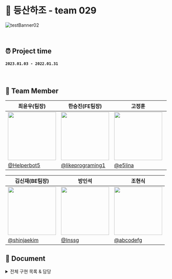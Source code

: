 # 🥇 등산하조 - team 029

![testBanner02](https://ifh.cc/g/pPZc2S.jpg)

<br>

## ⏰ Project time

#### `2023.01.03 - 2022.01.31`

<br>

## 💪 Team Member
|최윤우(팀장)      |한승진(FE팀장)|고정훈|고하나|
|---------------|----|----|----|
|<img src="https://avatars.githubusercontent.com/u/71127157?v=4" width="150px"/>|<img src="https://user-images.githubusercontent.com/89185550/200539888-90098221-47b0-446e-a2a5-9be1d926d8ea.png" width="150px"/>|<img src="https://user-images.githubusercontent.com/107971188/205416593-c9a03f99-9e8e-4fd0-8601-fdb86048a9d6.png" width="150px"/>|<img src="https://user-images.githubusercontent.com/107971188/205416550-07670d1d-ec28-4db3-8d6e-2d53a8fa3ec5.png" width="150px" />|
|[@Helperbot5](https://github.com/Helperbot5)|[@likeprograming1](https://github.com/likeprograming1)|[@e5lina](https://github.com/e5lina)|[@ko9612](https://github.com/ko9612)|

|김신재(BE팀장)|방인석|조현식|
|----|----|----|
|<img src="https://user-images.githubusercontent.com/89185550/200539753-c273f7d7-43e5-4e3f-ba1f-3fa13617c616.jpeg" width="150px" />|<img src="https://user-images.githubusercontent.com/89185550/200539186-d7c54fae-514d-448f-b53d-ef1d87101c7d.png" width="150px"/>|<img src="https://user-images.githubusercontent.com/89185550/200539734-ad2ec920-aa02-4bbd-9ce6-3885661fc912.jpg" width="150px" />|
|[@shinjaekim](https://github.com/shinjaekim)|[@Inssg](https://github.com/Inssg)|[@abcodefg](https://github.com/abcodefg)|



## 📔 Document
<details>
<summary>전체 구현 목록 & 담당</summary>

<br>

 프로젝트 소개
  

  
[Frontend]

- 우성윤: Header, Footer, RandingPage, MyPaheEdit
- 박승철: Log in, 게시글 세부 조회 페이지, 게시글 수정
- 박한나: Sign Up, 커뮤니티 
- 노수혁: 게시글 작성, MyPage

<br>

[Backend]

- 박민우: 
- 박정한울: 
- 장현준:

<br>
